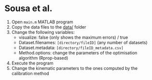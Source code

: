 # Sousa et al.

1. Open `main.m` MATLAB program
2. Copy the data files to the [data/](https://github.com/sousarbarb/odometry-calibration/tree/main/data) folder
3. Change the following variables:
   - visualize: false (only shows the maximum errors) / true
   - Dataset.filenames: `[directory/fileID]` (any number of datasets)
   - Dataset.metadata: `[directory/fileID_metadata.csv]`
   - Method.options: change the parameters of the optimisation algorithm (Rprop-based)
4. Execute the program
5. Change the kinematic parameters to the ones computed by the calibration method
